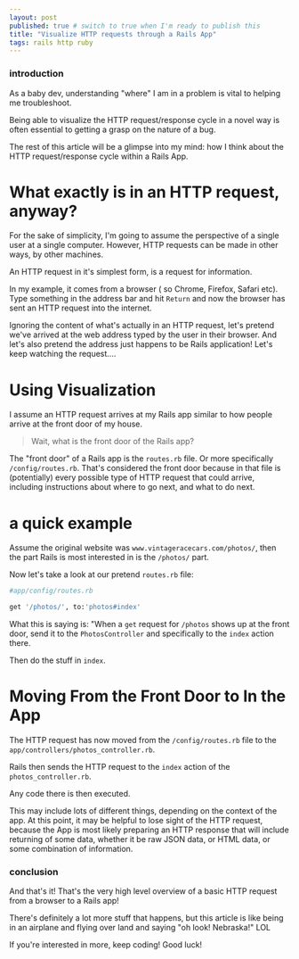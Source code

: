 ```yaml
---
layout: post
published: true # switch to true when I'm ready to publish this
title: "Visualize HTTP requests through a Rails App"
tags: rails http ruby
---
```


### introduction

As a baby dev, understanding "where" I am in a problem is vital to helping me troubleshoot.

Being able to visualize the HTTP request/response cycle in a novel way is often essential to getting a grasp on the nature of a bug.

The rest of this article will be a glimpse into my mind: how I think about the HTTP request/response cycle within a Rails App.

# What exactly is in an HTTP request, anyway?

For the sake of simplicity, I'm going to assume the perspective of a single user at a single computer. However, HTTP requests can be made in other ways, by other machines.

An HTTP request in it's simplest form, is a request for information.

In my example, it comes from a browser ( so Chrome, Firefox, Safari etc). Type something in the address bar and hit `Return` and now the browser has sent an HTTP request into the internet.

Ignoring the content of what's actually in an HTTP request, let's pretend we've arrived at the web address typed by the user in their browser. And let's also pretend the address just happens to be Rails application! Let's keep watching the request....

# Using Visualization

I assume an HTTP request arrives at my Rails app similar to how people arrive at the front door of my house.

> Wait, what is the front door of the Rails app?

The "front door" of a Rails app is the `routes.rb` file. Or more specifically `/config/routes.rb`. That's considered the front door because in that file is (potentially) every possible type of HTTP request that could arrive, including instructions about where to go next, and what to do next.

# a quick example
Assume the original website was `www.vintageracecars.com/photos/`, then the part Rails is most interested in is the `/photos/` part.

Now let's take a look at our pretend `routes.rb` file:

```ruby
#app/config/routes.rb

get '/photos/', to:'photos#index'
```

What this is saying is: "When a `get` request for `/photos` shows up at the front door, send it to the `PhotosController` and specifically to the `index` action there.

Then do the stuff in `index`.

# Moving From the Front Door to In the App

The HTTP request has now moved from the `/config/routes.rb` file to the `app/controllers/photos_controller.rb`.

Rails then sends the HTTP request to the `index` action of the `photos_controller.rb`.

Any code there is then executed.

This may include lots of different things, depending on the context of the app. At this point, it may be helpful to lose sight of the HTTP request, because the App is most likely preparing an HTTP response that will include returning of some data, whether it be raw JSON data, or HTML data, or some combination of information.

### conclusion

And that's it! That's the very high level overview of a basic HTTP request from a browser to a Rails app!

There's definitely a lot more stuff that happens, but this article is like being in an airplane and flying over land and saying "oh look! Nebraska!" LOL

If you're interested in more, keep coding! Good luck!